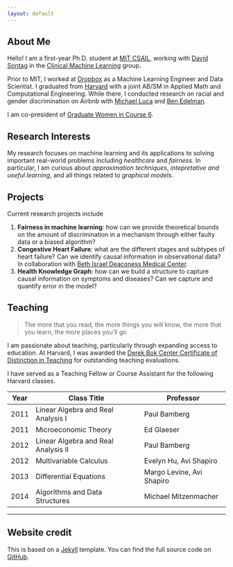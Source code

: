 ```yaml
---
layout: default
---
```


## About Me

Hello! I am a first-year Ph.D. student at [MIT CSAIL](https://www.csail.mit.edu/), working with [David Sontag](http://cs.nyu.edu/~dsontag/) in the [Clinical Machine Learning](http://clinicalml.org/) group. 

Prior to MIT, I worked at [Dropbox](www.dropbox.com) as a Machine Learning Engineer and Data Scientist. I graduated from [Harvard](https://www.seas.harvard.edu/) with a joint AB/SM in Applied Math and Computational Engineering. While there, I conducted research on racial and gender discrimination on Airbnb with [Michael Luca](http://www.hbs.edu/faculty/Pages/profile.aspx?facId=602417) and [Ben Edelman](http://www.hbs.edu/faculty/Pages/profile.aspx?facId=417579).

I am co-president of [Graduate Women in Course 6](http://gw6.scripts.mit.edu/).

## Research Interests

My research focuses on machine learning and its applications to solving important real-world problems including *healthcare* and *fairness*. In particular, I am curious about *approximation techniques*, *intepretative and useful learning*, and all things related to *graphical models*.

## Projects

Current research projects include

1. **Fairness in machine learning**: how can we provide theoretical bounds on the amount of discrimination in a mechanism through either faulty data or a biased algorithm?
2. **Congestive Heart Failure**: what are the different stages and subtypes of heart failure? Can we identify causal information in observational data? In collaboration with [Beth Israel Deaconess Medical Center](http://www.bidmc.org/).
3. **Health Knowledge Graph**: how can we build a structure to capture causal information on symptoms and diseases? Can we capture and quantify error in the model?

## Teaching

> The more that you read, the more things you will know, the more that you learn, the more places you’ll go

I am passionate about teaching, particularly through expanding access to education. At Harvard, I was awarded the [Derek Bok Center Certificate of Distinction in Teaching](https://bokcenter.harvard.edu/awards) for outstanding teaching evaluations.

I have served as a Teaching Fellow or Course Assistant for the following Harvard classes.

Year | Class Title | Professor
-----|-------|--------
2011 | Linear Algebra and Real Analysis I  | Paul Bamberg
2011 | Microeconomic Theory | Ed Glaeser
2012 | Linear Algebra and Real Analysis II | Paul Bamberg
2012 | Multivariable Calculus | Evelyn Hu, Avi Shapiro
2013 | Differential Equations | Margo Levine, Avi Shapiro
2014 | Algorithms and Data Structures | Michael Mitzenmacher

---

## Website credit

This is based on a [Jekyll](https://jekyllrb.com/) template. You can find the full source code on [GitHub](https://github.com/bk2dcradle/researcher).